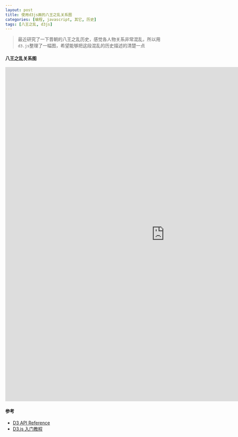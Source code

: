 ```yaml
---
layout: post
title: 使用d3js画的八王之乱关系图
categories: [编程, javascript, 其它, 历史]
tags: [八王之乱, d3js]
---
```



> 最近研究了一下晋朝的八王之乱历史，感觉各人物关系非常混乱，所以用`d3.js`整理了一幅图，希望能够把这段混乱的历史描述的清楚一点

#### 八王之乱关系图

<iframe src="https://xiongkw.github.io/d3test/bawang/index.html" width="1000" height="1050" frameborder="0"></iframe>

#### 参考

* [D3 API Reference](https://github.com/d3/d3/blob/master/API.md)
* [D3.js 入门教程](http://wiki.jikexueyuan.com/project/d3wiki/)